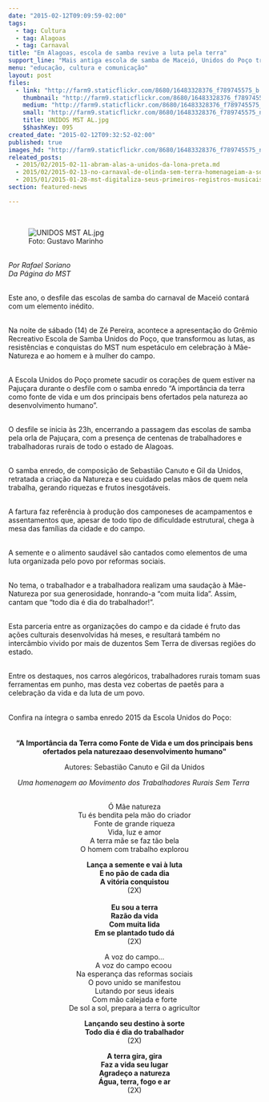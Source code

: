 ```yaml
---
date: "2015-02-12T09:09:59-02:00"
tags:
  - tag: Cultura
  - tag: Alagoas
  - tag: Carnaval
title: "Em Alagoas, escola de samba revive a luta pela terra"
support_line: "Mais antiga escola de samba de Maceió, Unidos do Poço traz à avenida samba enredo sobre o MST e a luta pela Reforma Agrária."
menu: "educação, cultura e comunicação"
layout: post
files:
  - link: "http://farm9.staticflickr.com/8680/16483328376_f789745575_b.jpg"
    thumbnail: "http://farm9.staticflickr.com/8680/16483328376_f789745575_t.jpg"
    medium: "http://farm9.staticflickr.com/8680/16483328376_f789745575_z.jpg"
    small: "http://farm9.staticflickr.com/8680/16483328376_f789745575_n.jpg"
    title: UNIDOS MST AL.jpg
    $$hashKey: 095
created_date: "2015-02-12T09:32:52-02:00"
published: true
images_hd: "http://farm9.staticflickr.com/8680/16483328376_f789745575_n.jpg"
releated_posts:
  - 2015/02/2015-02-11-abram-alas-a-unidos-da-lona-preta.md
  - 2015/02/2015-02-13-no-carnaval-de-olinda-sem-terra-homenageiam-a-solidariedade-do-povo-cubano.md
  - 2015/01/2015-01-28-mst-digitaliza-seus-primeiros-registros-musicais.md
section: featured-news

---
```

<p>&nbsp;</p>

<figure class="image"><img alt="UNIDOS MST AL.jpg" src="http://farm9.staticflickr.com/8680/16483328376_f789745575_b.jpg" />
<figcaption>Foto: Gustavo Marinho</figcaption>
</figure>

<p><br />
<em>Por Rafael Soriano<br />
Da P&aacute;gina do MST</em></p>

<p><br />
Este ano, o desfile das escolas de samba do carnaval de Macei&oacute; contar&aacute; com um elemento in&eacute;dito.</p>

<p><br />
Na noite de s&aacute;bado (14) de Z&eacute; Pereira, acontece a apresenta&ccedil;&atilde;o do Gr&ecirc;mio Recreativo Escola de Samba Unidos do Po&ccedil;o, que transformou as lutas, as resist&ecirc;ncias e conquistas do MST num espet&aacute;culo em celebra&ccedil;&atilde;o &agrave; M&atilde;e-Natureza e ao homem e &agrave; mulher do campo.</p>

<p><br />
A Escola Unidos do Po&ccedil;o promete sacudir os cora&ccedil;&otilde;es de quem estiver na Paju&ccedil;ara durante o desfile com o samba enredo &ldquo;A import&acirc;ncia da terra como fonte de vida e um dos principais bens ofertados pela natureza ao desenvolvimento humano&rdquo;.&nbsp;</p>

<p><br />
O desfile se inicia &agrave;s 23h, encerrando a passagem das escolas de samba pela orla de Paju&ccedil;ara, com a presen&ccedil;a de centenas de trabalhadores e trabalhadoras rurais de todo o estado de Alagoas.</p>

<p><br />
O samba enredo, de composi&ccedil;&atilde;o de Sebasti&atilde;o Canuto e Gil da Unidos, retratada a cria&ccedil;&atilde;o da Natureza e seu cuidado pelas m&atilde;os de quem nela trabalha, gerando riquezas e frutos inesgot&aacute;veis.&nbsp;</p>

<p><br />
A fartura faz refer&ecirc;ncia &agrave; produ&ccedil;&atilde;o dos camponeses de acampamentos e assentamentos que, apesar de todo tipo de dificuldade estrutural, chega &agrave; mesa das fam&iacute;lias da cidade e do campo.</p>

<p><br />
A semente e o alimento saud&aacute;vel s&atilde;o cantados como elementos de uma luta organizada pelo povo por reformas sociais.&nbsp;</p>

<p><br />
No tema, o trabalhador e a trabalhadora realizam uma sauda&ccedil;&atilde;o &agrave; M&atilde;e-Natureza por sua generosidade, honrando-a &ldquo;com muita lida&rdquo;. Assim, cantam que &ldquo;todo dia &eacute; dia do trabalhador!&rdquo;.</p>

<p><br />
Esta parceria entre as organiza&ccedil;&otilde;es do campo e da cidade &eacute; fruto das a&ccedil;&otilde;es culturais desenvolvidas h&aacute; meses, e resultar&aacute; tamb&eacute;m no interc&acirc;mbio vivido por mais de duzentos Sem Terra de diversas regi&otilde;es do estado.&nbsp;</p>

<p><br />
Entre os destaques, nos carros aleg&oacute;ricos, trabalhadores rurais tomam suas ferramentas em punho, mas desta vez cobertas de paet&ecirc;s para a celebra&ccedil;&atilde;o da vida e da luta de um povo.</p>

<p><br />
Confira na &iacute;ntegra o samba enredo 2015 da <span style="line-height: 20.7999992370605px;">Escola Unidos do Po&ccedil;o</span>:</p>

<p style="text-align: center;"><br />
<strong>&ldquo;A Import&acirc;ncia da Terra como Fonte&nbsp;de Vida e um dos principais&nbsp;bens ofertados pela naturezaao desenvolvimento humano&quot;</strong></p>

<p style="text-align: center;">Autores:&nbsp;Sebasti&atilde;o Canuto e Gil da Unidos</p>

<p style="text-align: center;"><em>Uma homenagem ao Movimento dos Trabalhadores Rurais Sem Terra&nbsp;</em></p>

<p style="text-align: center;"><br />
&Oacute; M&atilde;e natureza<br />
Tu &eacute;s bendita pela m&atilde;o do criador<br />
Fonte de grande riqueza<br />
Vida, luz e amor<br />
A terra m&atilde;e se faz t&atilde;o bela<br />
O homem com trabalho explorou</p>

<p style="text-align: center;"><strong>Lan&ccedil;a a semente e vai &agrave; luta<br />
E no p&atilde;o de cada dia<br />
A vit&oacute;ria conquistou</strong><br />
(2X)<br />
<br />
<strong>Eu sou a terra<br />
Raz&atilde;o da vida<br />
Com muita lida<br />
Em se plantado tudo d&aacute;</strong><br />
(2X)</p>

<p style="text-align: center;">A voz do campo...<br />
A voz do campo ecoou&nbsp;<br />
Na esperan&ccedil;a das reformas sociais<br />
O povo unido se manifestou<br />
Lutando por seus ideais<br />
Com m&atilde;o calejada e forte<br />
De sol a sol, prepara a terra o agricultor</p>

<p style="text-align: center;"><strong>Lan&ccedil;ando seu destino&nbsp;&agrave; sorte<br />
Todo dia &eacute; dia do trabalhador</strong><br />
(2X)</p>

<p style="text-align: center;"><strong>A terra gira, gira<br />
Faz a vida&nbsp;seu lugar<br />
Agrade&ccedil;o a natureza<br />
&Aacute;gua, terra, fogo e ar</strong><br />
(2X)</p>
